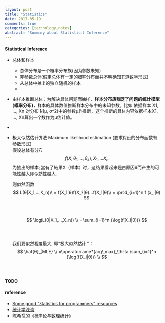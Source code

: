 ```yaml
---
layout: post
title: "Statistics"
date: 2017-05-19
comments: true
categories: [technology,notes]
abstract: "Summary about Statistical Inference"
---
```


#### Statistical Inference
  * 总体和样本
    - 总体分布是一个概率分布族(因为参数未知)
    - 非参数总体(假定总体有一定的概率分布而并不明确知其道数学形式) 
    - 从总体中抽出的独立随机的样本  
    -  
  * 由样本推断总体：为解决具体问题而抽样，**样本分布族规定了问题的统计模型(概率分布)**，样本的具体数值推断样本分布中的未知参数。比如 依据样本 X1, ..., Xn 对分布 N(μ, σ^2)中的参数μ作推断，这个推断的具体内容依据样本X1, ..., Xn算出一个数作为μ估计值。  
  
  *  
    
  * 极大似然估计方法 Maximum likelihood estimation (要求假设的分布函数有参数形式)  
    假设总体有分布 $$ f(X;θ_1,...,θ_k), X_1,...X_n $$ 为抽出的样本; 當有了結果X（样本）时，这结果看起来是由原因θ而产生的可能性越大即似然性越大.

    则似然函数
    $$ L(θ|X_1,...,X_n)\\   
       = f(X_1|θ)f(X_2|θ)...f(X_1|θ)\\
       = \prod_{i=1}^n f (x_i|θ)
    $$<br/><br/>   

    $$ \log(L(θ|X_1,...,X_n)) \\
      = \sum_{i=1}^n {\log(f(X_i|θ))}
    $$<br/><br/> 
     
     我们要似然程度最大, 即“极大似然估计 ”：
    $$ \hat{θ}_{MLE} \\
       =\operatorname*{arg\,max}_\theta \sum_{i=1}^n {\log(f(X_i|θ))}  \\
    $$<br/><br/>   
    


#### TODO
    
    
#### reference
* [Some good "Statistics for programmers" resources](https://jvns.ca/blog/2017/04/17/statistics-for-programmers/)
* [统计学浅谈](http://episte.math.ntu.edu.tw/articles/mm/mm_03_3_07/index.html)
*  陈希孺的《概率论与数理统计》
